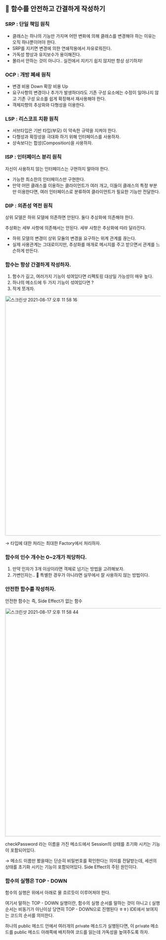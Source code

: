 ## 🐝 함수를 안전하고 간결하게 작성하기

### SRP : 단일 책임 원칙

- 클래스는 하나의 기능만 가지며 어떤 변화에 의해 클래스를 변경해야 하는 이유는 오직 하나뿐이어야 한다.
- SRP를 지키면 변경에 의한 연쇄작용에서 자유로워진다.
- 가독성 향상과 유지보수가 용이해진다.
- 몰라서 안하는 것이 아니다.. 실전에서 지키기 쉽지 않지만  항상 상기하자!

### OCP : 개방 폐쇄 원칙

- 변경 비용 Down 확장 비용 Up
- 요구사항의 변경이나 추가가 발생하더라도 기존 구성 요소에는 수정이 일어나지 않고 기존 구성 요소를 쉽게 확장해서 재사용해야 한다.
- 객체지향의 추상화와 다형성을 이용한다.

### LSP : 리스코프 치환 원칙

- 서브타입은 기반 타입(부모) 이 약속한 규약을 지켜야 한다.
- 다형성과 확장성을 극대화 하기 위해 인터페이스를 사용하자.
- 상속보다는 합성(Composition)을 사용하자.

### ISP : 인터페이스 분리 원칙

자신이 사용하지 않는 인터페이스는 구현하지 말아야 한다.

- 가능한 최소한의 인터페이스만 구현한다.
- 만약 어떤 클래스를 이용하는 클라이언트가 여러 개고, 이들이 클래스의 특정 부분만 이용한다면, 여러 인터페이스로 분류하여 클라이언트가 필요한 기능만 전달한다.

### DIP : 의존성 역전 원칙

상위 모델은 하위 모델에 의존하면 안된다. 둘다 추상화에 의존해야 한다.

추상화는 세부 사항에 의존해서는 안된다. 세부 사항은 추상화에 따라 달라진다.

- 하위 모델의 변경이 상위 모듈의 변경을 요구하는 위계 관계를 끊는다.
- 실제 사용관계는 그대로이지만, 추상화를 매개로 메시지를 주고 받으면서 관계를 느슨하게 만든다.

### 함수는 항상 간결하게 작성하자.

1. 함수가 길고, 여러가지 기능이 섞여있다면 리펙토링 대상일 가능성이 매우 높다.
2. 하나의 메소드에 두 가지 기능이 섞여있다면 ?
3. 작게 쪼개자.

<img width="776" alt="스크린샷 2021-08-17 오후 11 58 16" src="https://user-images.githubusercontent.com/39195377/129750460-84831099-67fd-4596-be60-e67026ce509d.png">


→ 타입에 대한 처리는 최대한 Factory에서 처리하자.

### 함수의 인수 개수는 0~2개가 적당하다.

1. 만약 인자가 3개 이상이라면 객체로 넘기는 방법을 고려해보자.
2. 가변인자는.. 🤔  특별한 경우가 아니라면 실무에서 잘 사용하지 않는 방법이다.

### 안전한 함수를 작성하자.

안전한 함수는 즉, Side Effect가 없는 함수

<img width="739" alt="스크린샷 2021-08-17 오후 11 58 44" src="https://user-images.githubusercontent.com/39195377/129750425-47a898f4-16b7-4660-8a31-2a32f293c2e1.png">


checkPassword 라는 이름을 가진 메소드에서 Session의 상태를 초기화 시키는 기능이 포함되어있다.

→ 메소드 이름만 봤을때는 단순히 비밀번호를 확인한다는 의미를 전달받는데, 세션의 상태를 초기화 시키는 기능이 포함되어있다. Side Effect의 주된 원인이다.

### 함수의 실행은 TOP - DOWN

함수의 실행은 위에서 아래로 물 흐르듯이 이루어져야 한다.

여기서 말하는 TOP - DOWN 실행이란, 함수의 실행 순서를 말하는 것이 아니고 ( 실행 순서는 비동기가 아닌이상 당연히 TOP - DOWN으로 진행된다 ㅎㅎ) IDE에서 보여지는 코드의 순서를 의미한다.

하나의 public 메소드 안에서 여러개의 private 메소드가 실행된다면, 이 private 메소드를 public  메소드 아래쪽에 배치하여 코드를 읽는데 가독성을 높여주도록 하자.
